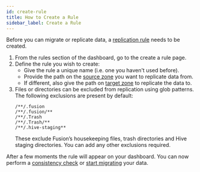 ```yaml
---
id: create-rule
title: How to Create a Rule
sidebar_label: Create a Rule
---
```


Before you can migrate or replicate data, a [replication rule](https://wandisco.github.io/wandisco-documentation/docs/glossary/r#replication-rules) needs to be created.

1. From the rules section of the dashboard, go to the create a rule page.
2. Define the rule you wish to create:
    - Give the rule a unique name (i.e. one you haven't used before).
    - Provide the path on the [source zone](https://wandisco.github.io/wandisco-documentation/docs/glossary/s#source) you want to replicate data from.
    - If different, also give the path on [target zone](https://wandisco.github.io/wandisco-documentation/docs/glossary/t#target) to replicate the data to.
3. Files or directories can be excluded from replication using glob patterns. The following exclusions are present by default:
    ```text
    /**/.fusion
    /**/.fusion/**
    /**/.Trash
    /**/.Trash/**
    /**/.hive-staging**
    ```
    These exclude Fusion’s housekeeping files, trash directories and Hive staging directories.
    You can add any other exclusions required.

After a few moments the rule will appear on your dashboard.
You can now perform a [consistency check](./consistency-check) or [start migrating](./migration) your data.
